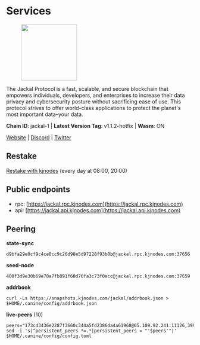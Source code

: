 # Services

<figure><img src="https://raw.githubusercontent.com/kj89/testnet_manuals/main/pingpub/logos/jackal.png" width="150" alt=""><figcaption></figcaption></figure>

The Jackal Protocol is a fast, scalable, and secure blockchain that empowers  individuals, developers, and enterprises to increase their data privacy and  cybersecurity posture without sacrificing ease of use. This protocol strives  to offer world-class applications to protect the planet's most important data–your data.

**Chain ID**: jackal-1 | **Latest Version Tag**: v1.1.2-hotfix | **Wasm**: ON

[Website](https://jackalprotocol.com) | [Discord](https://discord.com/invite/5GKym3p6rj) | [Twitter](https://twitter.com/Jackal_Protocol)

## Restake

[Restake with kjnodes](https://restake.app/jackal/jklvaloper1tr3wm3mdkz0tda6t7vavqnn7fe2g4un0f67xmt) (every day at 08:00, 20:00)
## Public endpoints

* rpc: [https://jackal.rpc.kjnodes.com](https://jackal.rpc.kjnodes.com)
* api: [https://jackal.api.kjnodes.com](https://jackal.api.kjnodes.com)

## Peering

**state-sync**

```
d9bfa29e0cf9c4ce0cc9c26d98e5d97228f93b0b@jackal.rpc.kjnodes.com:37656
```

**seed-node**

```
400f3d9e30b69e78a7fb891f60d76fa3c73f0ecc@jackal.rpc.kjnodes.com:37659
```

**addrbook**
```
curl -Ls https://snapshots.kjnodes.com/jackal/addrbook.json > $HOME/.canine/config/addrbook.json
```

**live-peers** (10)
```
peers="173c43436e2287f3660c344a5fd2386da4a61968@65.109.92.241:11126,399068f8371dce4ae5d7cd7da2c965e765e68f4b@65.108.238.102:17556,2a55d2e6cc5fa2dda8a484ab7d00f77f076d237f@141.95.47.216:26656,0b8bbc839c20b07ac5999bca7d905d53274c5f2d@24.158.14.214:36656,d9bfa29e0cf9c4ce0cc9c26d98e5d97228f93b0b@65.109.88.38:37656,0836e6f18a67cc6139e315f024189cb8a84f3121@95.217.0.158:26656,e08efc0b0e15e4d8eacf0f4ed5e52f6e9bdc312d@144.76.97.251:36156,fc905fe58d36875a833202ce53759d0ae6c11435@141.95.65.26:48656,c0b6d010bb442ff6511bc6fdde1f319b8a3a3bdc@65.108.127.50:17556,7574e0ab179fc6cc47ac89284f4641790218540e@18.163.165.245:26626"
sed -i 's|^persistent_peers *=.*|persistent_peers = "'$peers'"|' $HOME/.canine/config/config.toml
```
